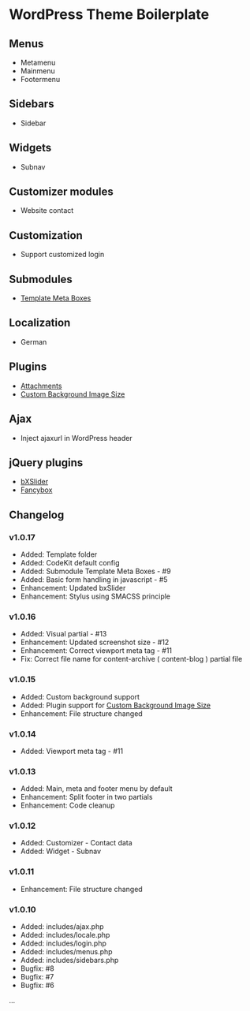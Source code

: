 # WordPress Theme Boilerplate

## Menus
* Metamenu
* Mainmenu
* Footermenu

## Sidebars

* Sidebar

## Widgets

* Subnav

## Customizer modules

* Website contact

## Customization

* Support customized login

## Submodules

* [Template Meta Boxes](https://github.com/Horttcore/Template-Meta-Boxes)

## Localization

* German

## Plugins

* [Attachments](http://wordpress.org/plugins/attachments/)
* [Custom Background Image Size](https://github.com/Horttcore/Custom-Background-Image-Size)

## Ajax

* Inject ajaxurl in WordPress header

## jQuery plugins

* [bXSlider](http://bxslider.com/)
* [Fancybox](http://fancyapps.com/fancybox/)

## Changelog

### v1.0.17

* Added: Template folder
* Added: CodeKit default config
* Added: Submodule Template Meta Boxes - #9
* Added: Basic form handling in javascript - #5
* Enhancement: Updated bxSlider
* Enhancement: Stylus using SMACSS principle

### v1.0.16

* Added: Visual partial - #13
* Enhancement: Updated screenshot size - #12
* Enhancement: Correct viewport meta tag - #11
* Fix: Correct file name for content-archive ( content-blog ) partial file

### v1.0.15

* Added: Custom background support
* Added: Plugin support for [Custom Background Image Size](https://github.com/Horttcore/Custom-Background-Image-Size)
* Enhancement: File structure changed

### v1.0.14

* Added: Viewport meta tag - #11

### v1.0.13

* Added: Main, meta and footer menu by default
* Enhancement: Split footer in two partials
* Enhancement: Code cleanup

### v1.0.12

* Added: Customizer - Contact data
* Added: Widget - Subnav

### v1.0.11

* Enhancement: File structure changed

### v1.0.10

* Added: includes/ajax.php
* Added: includes/locale.php
* Added: includes/login.php
* Added: includes/menus.php
* Added: includes/sidebars.php
* Bugfix: #8
* Bugfix: #7
* Bugfix: #6

…
